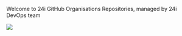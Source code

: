 Welcome to 24i GitHub Organisations Repositories, managed by 24i DevOps team

![](24i/.github/images/24i_logo.png)

